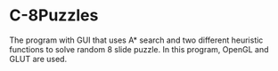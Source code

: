 # C-8Puzzles
The program with GUI that uses A* search and two different heuristic functions to solve random 8 slide puzzle. In this program, OpenGL and GLUT are used.
